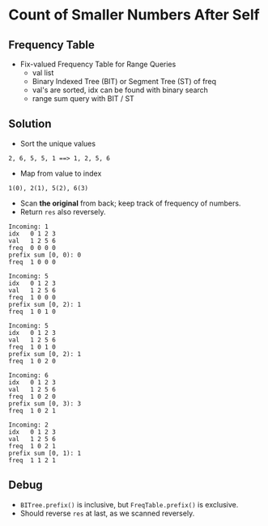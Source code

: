 # Count of Smaller Numbers After Self

## Frequency Table

* Fix-valued Frequency Table for Range Queries
  * val list
  * Binary Indexed Tree (BIT) or Segment Tree (ST) of freq
  * val's are sorted, idx can be found with binary search
  * range sum query with BIT / ST

## Solution

* Sort the unique values

`2, 6, 5, 5, 1 ==> 1, 2, 5, 6`

* Map from value to index

`1(0), 2(1), 5(2), 6(3)`

* Scan __the original__ from back; keep track of frequency of numbers.
* Return `res` also reversely.

```
Incoming: 1
idx   0 1 2 3
val   1 2 5 6
freq  0 0 0 0
prefix sum [0, 0): 0
freq  1 0 0 0

Incoming: 5
idx   0 1 2 3
val   1 2 5 6
freq  1 0 0 0
prefix sum [0, 2): 1
freq  1 0 1 0

Incoming: 5
idx   0 1 2 3
val   1 2 5 6
freq  1 0 1 0
prefix sum [0, 2): 1
freq  1 0 2 0

Incoming: 6
idx   0 1 2 3
val   1 2 5 6
freq  1 0 2 0
prefix sum [0, 3): 3
freq  1 0 2 1

Incoming: 2
idx   0 1 2 3
val   1 2 5 6
freq  1 0 2 1
prefix sum [0, 1): 1
freq  1 1 2 1
```

## Debug

* `BITree.prefix()` is inclusive, but `FreqTable.prefix()` is exclusive.
* Should reverse `res` at last, as we scanned reversely.
